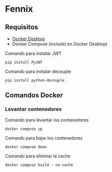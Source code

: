 # Fennix 

## Requisitos

- [Docker Desktop](https://www.docker.com/products/docker-desktop/)
- Docker Compose (incluido en Docker Desktop)

Comando para instalar JWT
```
pip install PyJWT
```


Comando para instalar decouple
```
pip install python-decouple
```

## Comandos Docker

### Levantar contenedores

Comando para levantar los contenedores 
```
docker compose up
```

Comando para bajar los contenedores 
```
docker compose down
```

Comando para eliminar la cache 
```
docker compose build --no-cache
```


